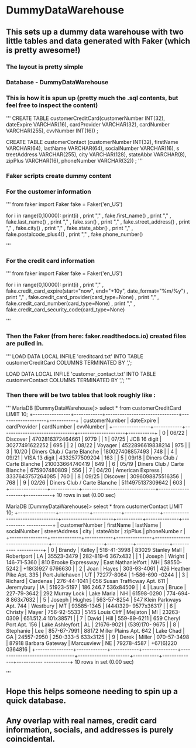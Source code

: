 # DummyDataWarehouse
## This sets up a dummy data warehouse with two little tables and data generated with Faker (which is pretty awesome!)

### The layout is pretty simple
### Database - DummyDataWarehouse

### This is how it is spun up (pretty much the .sql contents, but feel free to inspect the content)

'''
 CREATE TABLE customerCreditCard(customerNumber INT(32), dateExpire VARCHAR(16), cardProvider VARCHAR(32), cardNumber VARCHAR(255), cvvNumber INT(16)) ;
 
  CREATE TABLE customerContact (customerNumber INT(32), firstName VARCHAR(64), lastName VARCHAR(64), socialNumber VARCHAR(16), s    treetAddress VARCHAR(255), city VARCHAR(128), stateAbbr VARCHAR(8), zipPlus VARCHAR(16), phoneNumber VARCHAR(32)) ;
 '''
 
 ### Faker scripts create dummy content
 ### For the customer information
 '''
 from faker import Faker
fake = Faker('en_US')

for i in range(0,10000):
 print(i) ,
 print "," , fake.first_name() ,
 print "," , fake.last_name() ,
 print "," , fake.ssn() ,
 print "," , fake.street_address() ,
 print "," , fake.city() ,
 print "," , fake.state_abbr() ,
 print "," , fake.postalcode_plus4() ,
 print "," , fake.phone_number()

 '''
 ### For the credit card information
 '''
from faker import Faker
fake = Faker('en_US')

for i in range(0,10000):
 print(i) ,
 print "," , fake.credit_card_expire(start="now", end="+10y", date_format="%m/%y") ,
 print "," , fake.credit_card_provider(card_type=None) ,
 print "," , fake.credit_card_number(card_type=None) ,
 print "," , fake.credit_card_security_code(card_type=None)

 '''
 
 ### Then the Faker (from here: faker.readthedocs.io) created files are pulled in. 
 
 '''
  LOAD DATA LOCAL INFILE 'creditcard.txt' INTO TABLE customerCreditCard COLUMNS TERMINATED BY ',';
  
  LOAD DATA LOCAL INFILE 'customer_contact.txt' INTO TABLE customerContact COLUMNS TERMINATED BY ',';
  '''
  
  ### Then there will be two tables that look roughly like : 
  '''
  MariaDB [DummyDataWarehouse]> select * from customerCreditCard LIMIT 10;
+----------------+------------+-------------------------------+--------------------+-----------+
| customerNumber | dateExpire | cardProvider                  | cardNumber         | cvvNumber |
+----------------+------------+-------------------------------+--------------------+-----------+
|              0 |  06/22     |  Discover                     |  4702816372464661  |      9779 |
|              1 |  07/25     |  JCB 16 digit                 |  30277491622252    |       695 |
|              2 |  08/22     |  Voyager                      |  4522896619838214  |       975 |
|              3 |  10/20     |  Diners Club / Carte Blanche  |  180027408857493   |       748 |
|              4 |  09/21     |  VISA 13 digit                |  4332577509204     |       163 |
|              5 |  09/18     |  Diners Club / Carte Blanche  |  210033664740419   |       649 |
|              6 |  05/19     |  Diners Club / Carte Blanche  |  675907480809      |       556 |
|              7 |  04/20     |  American Express             |  3337643757264085  |       760 |
|              8 |  09/25     |  Discover                     |  3096098875516356  |       768 |
|              9 |  02/26     |  Diners Club / Carte Blanche  |  5114975137309642  |       603 |
+----------------+------------+-------------------------------+--------------------+-----------+
10 rows in set (0.00 sec)

MariaDB [DummyDataWarehouse]> select * from  customerContact LIMIT 10;
+----------------+-------------+------------+---------------+---------------------------------+----------------------+-----------+--------------+-----------    -----------+
| customerNumber | firstName   | lastName   | socialNumber  | streetAddress                   | city                 | stateAbbr | zipPlus      | phoneNumbe    r          |
+----------------+-------------+------------+---------------+---------------------------------+----------------------+-----------+--------------+-----------    -----------+
|              0 |  Brandy     |  Kelley    |  518-41-3998  |  83029 Stanley Mall             |  Robertport          |  LA       |  35523-3479  |  282-819-6    367x432    |
|              1 |  Joseph     |  Wright    |  146-71-5360  |  810 Brooke Expressway          |  East Nathanielfort  |  MH       |  58550-5242  |  +18(3)927    6766630    |
|              2 |  Joan       |  Hayes     |  303-93-4061  |  426 Heather Pike Apt. 335      |  Port Juliehaven     |  UT       |  72277-8064  |  1-586-690    -0244      |
|              3 |  Richard    |  Cardenas  |  276-44-1041  |  056 Susan Trafficway Apt. 611  |  Jeremybury          |  IA       |  51923-5197  |  186.246.7    536x84509  |
|              4 |  Laura      |  Bruce     |  227-79-3642  |  292 Murray Lock                |  Lake Maria          |  NH       |  61598-0290  |  774-694-8    863x7632   |
|              5 |  Joseph     |  Hughes    |  563-57-8254  |  547 Klein Parkways Apt. 744    |  Westbury            |  MT       |  93585-1345  |  (444)329-    9577x36317 |
|              6 |  Christy    |  Mayer     |  756-92-5533  |  5145 Louis Cliff               |  Mejiaton            |  MI       |  23263-0309  |  651.512.4    101x38571  |
|              7 |  David      |  Hill      |  559-89-6211  |  659 Cheryl Port Apt. 156       |  Lake Ashleyfort     |  AL       |  21676-9021  |  (539)170-    9675       |
|              8 |  Stephanie  |  Lee       |  857-67-7991  |  88172 Miller Plains Apt. 642   |  Lake Chad           |  GA       |  24557-2950  |  250-333-5    633x3125   |
|              9 |  Derek      |  Miller    |  070-57-3498  |  87918 Barbara Gateway          |  Marcusview          |  NE       |  79278-4587  |  +67(6)220    0364816    |
+----------------+-------------+------------+---------------+---------------------------------+----------------------+-----------+--------------+-----------    -----------+
10 rows in set (0.00 sec)

  
  '''
  
  ## Hope this helps someone needing to spin up a quick database. 
  ## Any overlap with real names, credit card information, socials, and addresses is purely coincidental. 
  
